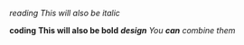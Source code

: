 *reading*
_This will also be italic_

**coding**
__This will also be bold__
***design***
_You **can** combine them_
